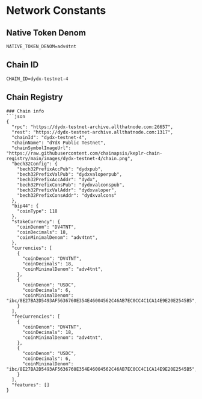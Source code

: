 # Network Constants

## Native Token Denom

```
NATIVE_TOKEN_DENOM=adv4tnt
```

## Chain ID

```
CHAIN_ID=dydx-testnet-4
```

## Chain Registry

```
### Chain info
```json
{
  "rpc": "https://dydx-testnet-archive.allthatnode.com:26657",
  "rest": "https://dydx-testnet-archive.allthatnode.com:1317",
  "chainId": "dydx-testnet-4",
  "chainName": "dYdX Public Testnet",
  "chainSymbolImageUrl": "https://raw.githubusercontent.com/chainapsis/keplr-chain-registry/main/images/dydx-testnet-4/chain.png",
  "bech32Config": {
    "bech32PrefixAccPub": "dydxpub",
    "bech32PrefixValPub": "dydxvaloperpub",
    "bech32PrefixAccAddr": "dydx",
    "bech32PrefixConsPub": "dydxvalconspub",
    "bech32PrefixValAddr": "dydxvaloper",
    "bech32PrefixConsAddr": "dydxvalcons"
  },
  "bip44": {
    "coinType": 118
  },
  "stakeCurrency": {
    "coinDenom": "DV4TNT",
    "coinDecimals": 18,
    "coinMinimalDenom": "adv4tnt",
  },
  "currencies": [
    {
      "coinDenom": "DV4TNT",
      "coinDecimals": 18,
      "coinMinimalDenom": "adv4tnt",
    },
    {
      "coinDenom": "USDC",
      "coinDecimals": 6,
      "coinMinimalDenom": "ibc/8E27BA2D5493AF5636760E354E46004562C46AB7EC0CC4C1CA14E9E20E2545B5",
    }
  ],
  "feeCurrencies": [
    {
      "coinDenom": "DV4TNT",
      "coinDecimals": 18,
      "coinMinimalDenom": "adv4tnt",
    },
    {
      "coinDenom": "USDC",
      "coinDecimals": 6,
      "coinMinimalDenom": "ibc/8E27BA2D5493AF5636760E354E46004562C46AB7EC0CC4C1CA14E9E20E2545B5",
    }
  ],
  "features": []
}
```